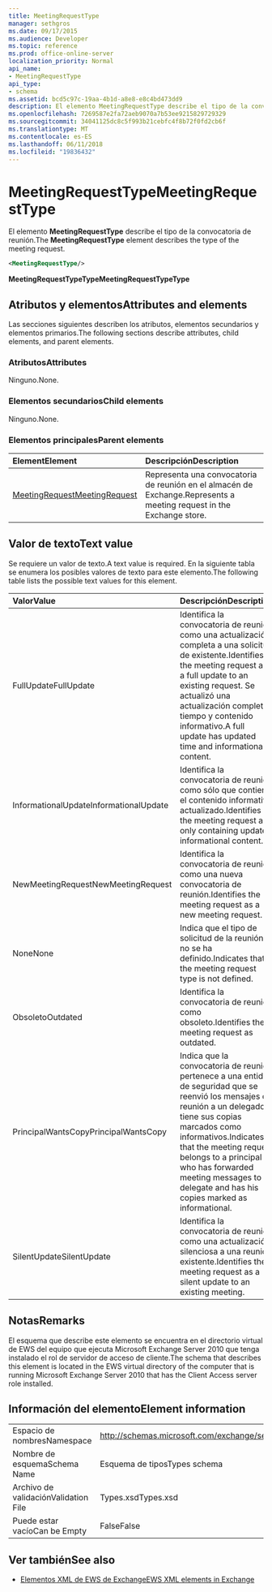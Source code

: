 ```yaml
---
title: MeetingRequestType
manager: sethgros
ms.date: 09/17/2015
ms.audience: Developer
ms.topic: reference
ms.prod: office-online-server
localization_priority: Normal
api_name:
- MeetingRequestType
api_type:
- schema
ms.assetid: bcd5c97c-19aa-4b1d-a8e8-e8c4bd473dd9
description: El elemento MeetingRequestType describe el tipo de la convocatoria de reunión.
ms.openlocfilehash: 7269587e2fa72aeb9070a7b53ee9215829729329
ms.sourcegitcommit: 34041125dc8c5f993b21cebfc4f8b72f0fd2cb6f
ms.translationtype: MT
ms.contentlocale: es-ES
ms.lasthandoff: 06/11/2018
ms.locfileid: "19836432"
---
```

# <a name="meetingrequesttype"></a><span data-ttu-id="64974-103">MeetingRequestType</span><span class="sxs-lookup"><span data-stu-id="64974-103">MeetingRequestType</span></span>

<span data-ttu-id="64974-104">El elemento **MeetingRequestType** describe el tipo de la convocatoria de reunión.</span><span class="sxs-lookup"><span data-stu-id="64974-104">The **MeetingRequestType** element describes the type of the meeting request.</span></span> 
  
```xml
<MeetingRequestType/>
```

 <span data-ttu-id="64974-105">**MeetingRequestTypeType**</span><span class="sxs-lookup"><span data-stu-id="64974-105">**MeetingRequestTypeType**</span></span>
## <a name="attributes-and-elements"></a><span data-ttu-id="64974-106">Atributos y elementos</span><span class="sxs-lookup"><span data-stu-id="64974-106">Attributes and elements</span></span>

<span data-ttu-id="64974-107">Las secciones siguientes describen los atributos, elementos secundarios y elementos primarios.</span><span class="sxs-lookup"><span data-stu-id="64974-107">The following sections describe attributes, child elements, and parent elements.</span></span>
  
### <a name="attributes"></a><span data-ttu-id="64974-108">Atributos</span><span class="sxs-lookup"><span data-stu-id="64974-108">Attributes</span></span>

<span data-ttu-id="64974-109">Ninguno.</span><span class="sxs-lookup"><span data-stu-id="64974-109">None.</span></span>
  
### <a name="child-elements"></a><span data-ttu-id="64974-110">Elementos secundarios</span><span class="sxs-lookup"><span data-stu-id="64974-110">Child elements</span></span>

<span data-ttu-id="64974-111">Ninguno.</span><span class="sxs-lookup"><span data-stu-id="64974-111">None.</span></span>
  
### <a name="parent-elements"></a><span data-ttu-id="64974-112">Elementos principales</span><span class="sxs-lookup"><span data-stu-id="64974-112">Parent elements</span></span>

|<span data-ttu-id="64974-113">**Element**</span><span class="sxs-lookup"><span data-stu-id="64974-113">**Element**</span></span>|<span data-ttu-id="64974-114">**Descripción**</span><span class="sxs-lookup"><span data-stu-id="64974-114">**Description**</span></span>|
|:-----|:-----|
|[<span data-ttu-id="64974-115">MeetingRequest</span><span class="sxs-lookup"><span data-stu-id="64974-115">MeetingRequest</span></span>](meetingrequest.md) <br/> |<span data-ttu-id="64974-116">Representa una convocatoria de reunión en el almacén de Exchange.</span><span class="sxs-lookup"><span data-stu-id="64974-116">Represents a meeting request in the Exchange store.</span></span>  <br/> |
   
## <a name="text-value"></a><span data-ttu-id="64974-117">Valor de texto</span><span class="sxs-lookup"><span data-stu-id="64974-117">Text value</span></span>

<span data-ttu-id="64974-118">Se requiere un valor de texto.</span><span class="sxs-lookup"><span data-stu-id="64974-118">A text value is required.</span></span> <span data-ttu-id="64974-119">En la siguiente tabla se enumera los posibles valores de texto para este elemento.</span><span class="sxs-lookup"><span data-stu-id="64974-119">The following table lists the possible text values for this element.</span></span>
  
|<span data-ttu-id="64974-120">**Valor**</span><span class="sxs-lookup"><span data-stu-id="64974-120">**Value**</span></span>|<span data-ttu-id="64974-121">**Descripción**</span><span class="sxs-lookup"><span data-stu-id="64974-121">**Description**</span></span>|
|:-----|:-----|
|<span data-ttu-id="64974-122">FullUpdate</span><span class="sxs-lookup"><span data-stu-id="64974-122">FullUpdate</span></span>  <br/> |<span data-ttu-id="64974-123">Identifica la convocatoria de reunión como una actualización completa a una solicitud de existente.</span><span class="sxs-lookup"><span data-stu-id="64974-123">Identifies the meeting request as a full update to an existing request.</span></span> <span data-ttu-id="64974-124">Se actualizó una actualización completa tiempo y contenido informativo.</span><span class="sxs-lookup"><span data-stu-id="64974-124">A full update has updated time and informational content.</span></span>  <br/> |
|<span data-ttu-id="64974-125">InformationalUpdate</span><span class="sxs-lookup"><span data-stu-id="64974-125">InformationalUpdate</span></span>  <br/> |<span data-ttu-id="64974-126">Identifica la convocatoria de reunión como sólo que contiene el contenido informativo actualizado.</span><span class="sxs-lookup"><span data-stu-id="64974-126">Identifies the meeting request as only containing updated informational content.</span></span>  <br/> |
|<span data-ttu-id="64974-127">NewMeetingRequest</span><span class="sxs-lookup"><span data-stu-id="64974-127">NewMeetingRequest</span></span>  <br/> |<span data-ttu-id="64974-128">Identifica la convocatoria de reunión como una nueva convocatoria de reunión.</span><span class="sxs-lookup"><span data-stu-id="64974-128">Identifies the meeting request as a new meeting request.</span></span>  <br/> |
|<span data-ttu-id="64974-129">None</span><span class="sxs-lookup"><span data-stu-id="64974-129">None</span></span>  <br/> |<span data-ttu-id="64974-130">Indica que el tipo de solicitud de la reunión no se ha definido.</span><span class="sxs-lookup"><span data-stu-id="64974-130">Indicates that the meeting request type is not defined.</span></span>  <br/> |
|<span data-ttu-id="64974-131">Obsoleto</span><span class="sxs-lookup"><span data-stu-id="64974-131">Outdated</span></span>  <br/> |<span data-ttu-id="64974-132">Identifica la convocatoria de reunión como obsoleto.</span><span class="sxs-lookup"><span data-stu-id="64974-132">Identifies the meeting request as outdated.</span></span>  <br/> |
|<span data-ttu-id="64974-133">PrincipalWantsCopy</span><span class="sxs-lookup"><span data-stu-id="64974-133">PrincipalWantsCopy</span></span>  <br/> |<span data-ttu-id="64974-134">Indica que la convocatoria de reunión pertenece a una entidad de seguridad que se reenvió los mensajes de reunión a un delegado y tiene sus copias marcados como informativos.</span><span class="sxs-lookup"><span data-stu-id="64974-134">Indicates that the meeting request belongs to a principal who has forwarded meeting messages to a delegate and has his copies marked as informational.</span></span>  <br/> |
|<span data-ttu-id="64974-135">SilentUpdate</span><span class="sxs-lookup"><span data-stu-id="64974-135">SilentUpdate</span></span>  <br/> |<span data-ttu-id="64974-136">Identifica la convocatoria de reunión como una actualización silenciosa a una reunión existente.</span><span class="sxs-lookup"><span data-stu-id="64974-136">Identifies the meeting request as a silent update to an existing meeting.</span></span>  <br/> |
   
## <a name="remarks"></a><span data-ttu-id="64974-137">Notas</span><span class="sxs-lookup"><span data-stu-id="64974-137">Remarks</span></span>

<span data-ttu-id="64974-138">El esquema que describe este elemento se encuentra en el directorio virtual de EWS del equipo que ejecuta Microsoft Exchange Server 2010 que tenga instalado el rol de servidor de acceso de cliente.</span><span class="sxs-lookup"><span data-stu-id="64974-138">The schema that describes this element is located in the EWS virtual directory of the computer that is running Microsoft Exchange Server 2010 that has the Client Access server role installed.</span></span>
  
## <a name="element-information"></a><span data-ttu-id="64974-139">Información del elemento</span><span class="sxs-lookup"><span data-stu-id="64974-139">Element information</span></span>

|||
|:-----|:-----|
|<span data-ttu-id="64974-140">Espacio de nombres</span><span class="sxs-lookup"><span data-stu-id="64974-140">Namespace</span></span>  <br/> |http://schemas.microsoft.com/exchange/services/2006/types  <br/> |
|<span data-ttu-id="64974-141">Nombre de esquema</span><span class="sxs-lookup"><span data-stu-id="64974-141">Schema Name</span></span>  <br/> |<span data-ttu-id="64974-142">Esquema de tipos</span><span class="sxs-lookup"><span data-stu-id="64974-142">Types schema</span></span>  <br/> |
|<span data-ttu-id="64974-143">Archivo de validación</span><span class="sxs-lookup"><span data-stu-id="64974-143">Validation File</span></span>  <br/> |<span data-ttu-id="64974-144">Types.xsd</span><span class="sxs-lookup"><span data-stu-id="64974-144">Types.xsd</span></span>  <br/> |
|<span data-ttu-id="64974-145">Puede estar vacío</span><span class="sxs-lookup"><span data-stu-id="64974-145">Can be Empty</span></span>  <br/> |<span data-ttu-id="64974-146">False</span><span class="sxs-lookup"><span data-stu-id="64974-146">False</span></span>  <br/> |
   
## <a name="see-also"></a><span data-ttu-id="64974-147">Ver también</span><span class="sxs-lookup"><span data-stu-id="64974-147">See also</span></span>



- [<span data-ttu-id="64974-148">Elementos XML de EWS de Exchange</span><span class="sxs-lookup"><span data-stu-id="64974-148">EWS XML elements in Exchange</span></span>](ews-xml-elements-in-exchange.md)

